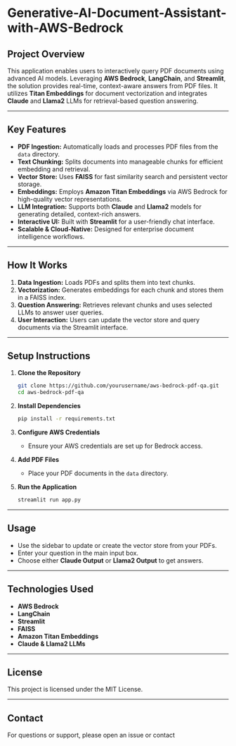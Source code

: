 # Generative-AI-Document-Assistant-with-AWS-Bedrock

## Project Overview

This application enables users to interactively query PDF documents using advanced AI models. Leveraging **AWS Bedrock**, **LangChain**, and **Streamlit**, the solution provides real-time, context-aware answers from PDF files. It utilizes **Titan Embeddings** for document vectorization and integrates **Claude** and **Llama2** LLMs for retrieval-based question answering.

---

## Key Features

- **PDF Ingestion:** Automatically loads and processes PDF files from the `data` directory.
- **Text Chunking:** Splits documents into manageable chunks for efficient embedding and retrieval.
- **Vector Store:** Uses **FAISS** for fast similarity search and persistent vector storage.
- **Embeddings:** Employs **Amazon Titan Embeddings** via AWS Bedrock for high-quality vector representations.
- **LLM Integration:** Supports both **Claude** and **Llama2** models for generating detailed, context-rich answers.
- **Interactive UI:** Built with **Streamlit** for a user-friendly chat interface.
- **Scalable & Cloud-Native:** Designed for enterprise document intelligence workflows.

---

## How It Works

1. **Data Ingestion:** Loads PDFs and splits them into text chunks.
2. **Vectorization:** Generates embeddings for each chunk and stores them in a FAISS index.
3. **Question Answering:** Retrieves relevant chunks and uses selected LLMs to answer user queries.
4. **User Interaction:** Users can update the vector store and query documents via the Streamlit interface.

---

## Setup Instructions

1. **Clone the Repository**
   ```bash
   git clone https://github.com/yourusername/aws-bedrock-pdf-qa.git
   cd aws-bedrock-pdf-qa
   ```

2. **Install Dependencies**
   ```bash
   pip install -r requirements.txt
   ```

3. **Configure AWS Credentials**
   - Ensure your AWS credentials are set up for Bedrock access.

4. **Add PDF Files**
   - Place your PDF documents in the `data` directory.

5. **Run the Application**
   ```bash
   streamlit run app.py
   ```

---

## Usage

- Use the sidebar to update or create the vector store from your PDFs.
- Enter your question in the main input box.
- Choose either **Claude Output** or **Llama2 Output** to get answers.

---

## Technologies Used

- **AWS Bedrock**
- **LangChain**
- **Streamlit**
- **FAISS**
- **Amazon Titan Embeddings**
- **Claude & Llama2 LLMs**

---

## License

This project is licensed under the MIT License.

---

## Contact

For questions or support, please open an issue or contact
